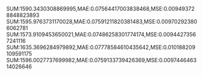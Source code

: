 SUM:1590.3430308869995,MAE:0.07564417003838468,MSE:0.009493728848823893
SUM:1595.9763731170028,MAE:0.07591211820381483,MSE:0.009702923806062781
SUM:1573.9109453650021,MAE:0.07486258301774174,MSE:0.00944273567241116
SUM:1635.3696284979892,MAE:0.07778584610435642,MSE:0.010188209109591175
SUM:1596.0027737699982,MAE:0.0759133739426369,MSE:0.009744646314026646